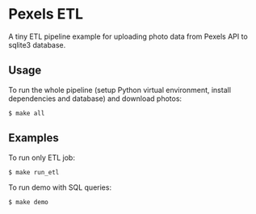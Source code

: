 # Pexels ETL

A tiny ETL pipeline example for uploading photo data from Pexels API to sqlite3 database.

## Usage

To run the whole pipeline (setup Python virtual environment, install dependencies and database) and download photos:

``` shell
$ make all
```

## Examples

To run only ETL job:

``` shell
$ make run_etl
```

To run demo with SQL queries:

``` shell
$ make demo
```
